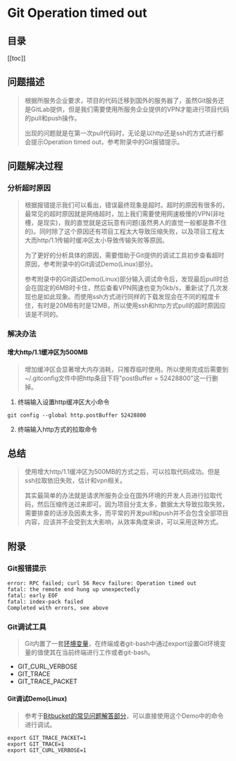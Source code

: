 # Git Operation timed out

## 目录
[[toc]]

## 问题描述
> 根据所服务企业要求，项目的代码迁移到国外的服务器了，虽然Git服务还是GitLab提供，但是我们需要使用所服务企业提供的VPN才能进行项目代码的pull和push操作。
> 
> 出现的问题就是在第一次pull代码时，无论是以http还是ssh的方式进行都会提示Operation timed out，参考附录中的Git报错提示。
## 问题解决过程
### 分析超时原因
> 根据报错提示我们可以看出，错误最终现象是超时。超时的原因有很多的，最常见的超时原因就是网络超时，加上我们需要使用网速极慢的VPN(非吐槽，是现实)，我的直觉就是这玩意有问题(虽然男人的直觉一般都是靠不住的)。同时除了这个原因还有项目工程太大导致压缩失败，以及项目工程太大而http/1.1传输时缓冲区太小导致传输失败等原因。
>
> 为了更好的分析具体的原因，需要借助于Git提供的调试工具初步查看超时原因，参考附录中的Git调试Demo(Linux)部分。
>
> 参考附录中的Git调试Demo(Linux)部分输入调试命令后，发现最后pull时总会在固定的6MB时卡住，然后查看VPN网速也变为0kb/s，重新试了几次发现也是如此现象。而使用ssh方式进行同样的下载发现会在不同的程度卡住，有时是20MB有时是12MB，所以使用ssh和http方式pull的超时原因应该是不同的。
> 
### 解决办法
#### 增大http/1.1缓冲区为500MB
> 增加缓冲区会显著增大内存消耗，只推荐临时使用。所以使用完成后需要到~/.gitconfig文件中把http条目下将"postBuffer = 52428800"这一行删掉。

1. 终端输入设置http缓冲区大小命令
```
git config --global http.postBuffer 52428800
```
2. 终端输入http方式的拉取命令

## 总结
> 使用增大http/1.1缓冲区为500MB的方式之后，可以拉取代码成功。但是ssh拉取依旧失败，估计和vpn相关。
>
> 其实最简单的办法就是请求所服务企业在国外环境的开发人员进行拉取代码，然后压缩传送过来即可。因为项目分支太多，数据太大导致拉取失败，需要排查的话涉及因素太多，而平常的开发pull和push并不会包含全部项目内容，应该并不会受到太大影响，从效率角度来讲，可以采用这种方式。

## 附录
### Git报错提示
```
error: RPC failed; curl 56 Recv failure: Operation timed out
fatal: the remote end hung up unexpectedly
fatal: early EOF
fatal: index-pack failed
Completed with errors, see above
```
### Git调试工具
> Git内置了一套[环境变量](https://git-scm.com/book/en/v2/Git-Internals-Environment-Variables)，在终端或者git-bash中通过export设置Git环境变量的值使其在当前终端进行工作或者git-bash。
- GIT_CURL_VERBOSE
- GIT_TRACE
- GIT_TRACE_PACKET
#### Git调试Demo(Linux)
> 参考于[Bitbucket的常见问题解答部分](https://confluence.atlassian.com/bitbucketserverkb/git-clone-fails-fatal-the-remote-end-hung-up-unexpectedly-fatal-early-eof-fatal-index-pack-failed-779171803.html)，可以直接使用这个Demo中的命令进行调试。
```
export GIT_TRACE_PACKET=1
export GIT_TRACE=1
export GIT_CURL_VERBOSE=1
```